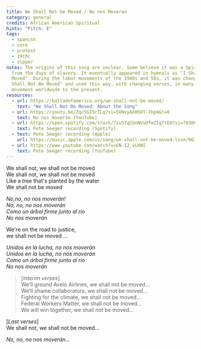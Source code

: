 ```yaml
---
title: We Shall Not be Moved / No nos Moveran
category: general
credits: African American Spiritual
hints: "Pitch: E"
tags:
  - spanish
  - core
  - protest
  - 19thc
  - zipper
notes: The origins of this song are unclear. Some believe it was a Spiritual
  from the days of slavery. It eventually appeared in hymnals as "I Shall Not Be
  Moved". During the labor movements of the 1940s and 50s, it was changed to "We
  Shall Not Be Moved" and used this way, with changing verses, in many protest
  movement worldwide to the present.
resources:
  - url: https://balladofamerica.org/we-shall-not-be-moved/
    text: "We Shall Not Be Moved: About the Song"
  - url: https://youtu.be/Zqc5GI5cTLg?si=5UNvyAXH50T-Zkpm&t=8
    text: No nos moverán (YouTube)
  - url: https://open.spotify.com/track/7zu5TqCGnNUvDfmZIgTtEH?si=7930629d6bce4eb4
    text: Pete Seeger recording (Spotify)
  - text: Pete Seeger recording (Apple)
    url: https://music.apple.com/us/song/we-shall-not-be-moved-live/96336299
  - url: https://www.youtube.com/watch?v=GN-I2_vLKWI
    text: Pete Seeger recording (YouTube)
---
```

We shall not, we shall not be moved\
We shall not, we shall not be moved\
Like a tree that's planted by the water\
We shall not be moved  

*No,no, no nos moverán!\
No, no, no nos moverán\
Como un árbol firme junto al rio\
No nos moverán*  

We're on the road to justice,\
we shall not be moved ...

*Unidos en la lucha, no nos moverán\
Unidos en la lucha, no nos moverán\
Como un árbol firme junto al rio\
No nos moverán*  

> [*interim verses*]\
> We’ll ground Avelo Airlines, we shall not be moved…\
> We’ll shame collaborators, we shall not be moved…\
> Fighting for the climate, we shall not be moved…\
> Federal Workers Matter, we shall not be moved…\
> We will win together, we shall not be moved...

[*Last verses*]\
We shall not, we shall not be moved...

*No, no, no nos moverán...*
